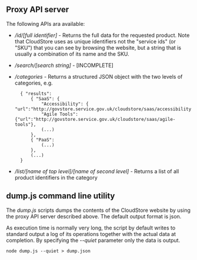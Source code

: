 ## Proxy API server
The following APIs ara available:

- */id/[full identifier]* - Returns the full data for the requested product. 
Note that CloudStore uses as unique identifiers not the "service 
ids" (or "SKU") that you can see by browsing the website, but a string that is 
usually a combination of its name and the SKU.

- */search/[search string]* - [INCOMPLETE]

- */categories* - Returns a structured JSON object with the two levels of 
categories, e.g.

	    { "results":
	        { "SaaS": {
	            "Accessibility": { "url":"http://govstore.service.gov.uk/cloudstore/saas/accessibility"},
	            "Agile Tools": {"url":"http://govstore.service.gov.uk/cloudstore/saas/agile-tools"},
	            (...)
	        },
	        { "PaaS": 
	        	(...)
	    	},
	    	(...)
	    }

- */list/[name of top level]/[name of second level]* - Returns a list of all
product identifiers in the category

## dump.js command line utility

The *dump.js* scripts dumps the contents of the CloudStore website by using the 
proxy API server described above. The default output format is json.

As execution time is normally very long, the script by default writes to 
standard output a log of its operations together with the actual data at 
completion. By specifying the *--quiet* parameter only the data is output.

    node dump.js --quiet > dump.json

